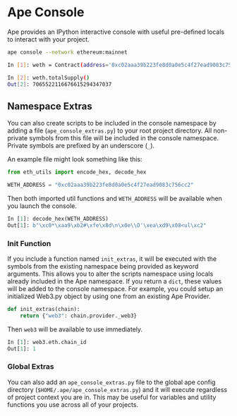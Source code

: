 # Ape Console

Ape provides an IPython interactive console with useful pre-defined locals to interact with your project.

```bash
ape console --network ethereum:mainnet

In [1]: weth = Contract(address='0xc02aaa39b223fe8d0a0e5c4f27ead9083c756cc2', contract_type=project.contracts['ERC20'])

In [2]: weth.totalSupply()
Out[2]: 7065522116676615294347037
```

## Namespace Extras

You can also create scripts to be included in the console namespace by adding a file (`ape_console_extras.py`) to your root project directory.  All non-private symbols from this file will be included in the console namespace.  Private symbols are prefixed by an underscore (`_`).

An example file might look something like this:

```python
from eth_utils import encode_hex, decode_hex

WETH_ADDRESS = "0xc02aaa39b223fe8d0a0e5c4f27ead9083c756cc2"
```

Then both imported util functions and `WETH_ADDRESS` will be available when you launch the console.

```python
In [1]: decode_hex(WETH_ADDRESS)
Out[1]: b"\xc0*\xaa9\xb2#\xfe\x8d\n\x0e\\O'\xea\xd9\x08<ul\xc2"
```

### Init Function

If you include a function named `init_extras`, it will be executed with the symbols from the existing namespace being provided as keyword arguments.  This allows you to alter the scripts namespace using locals already included in the Ape namespace.  If you return a `dict`, these values will be added to the console namespace.  For example, you could setup an initialized Web3.py object by using one from an existing Ape Provider.

```python
def init_extras(chain):
    return {"web3": chain.provider._web3}
```

Then `web3` will be available to use immediately.

```python
In [1]: web3.eth.chain_id
Out[1]: 1
```

### Global Extras

You can also add an `ape_console_extras.py` file to the global ape config directory (`$HOME/.ape/ape_console_extras.py`) and it will execute regardless of project context you are in.  This may be useful for variables and utility functions you use across all of your projects.

